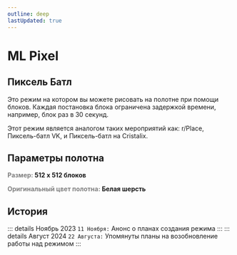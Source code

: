```yaml
---
outline: deep
lastUpdated: true
---
```


# ML Pixel

## Пиксель Батл
Это режим на котором вы можете рисовать на полотне при помощи блоков. Каждая постановка блока ограничена задержкой времени, например, блок раз в 30 секунд.

Этот режим является аналогом таких мероприятий как: r/Place, Пиксель-батл VK, и Пиксель-батл на Cristalix.

## Параметры полотна
**<span style="color: gray;">Размер:</span> 512 х 512 блоков**

**<span style="color: gray;">Оригинальный цвет полотна:</span> Белая шерсть**

## История

::: details Ноябрь 2023
`11 Ноября:` Анонс о планах создания режима
:::
::: details Август 2024
`22 Августа:` Упомянуты планы на возобновление работы над режимом 
:::
